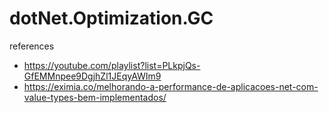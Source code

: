 # dotNet.Optimization.GC


references
 - https://youtube.com/playlist?list=PLkpjQs-GfEMMnpee9DgjhZl1JEqyAWIm9
 - https://eximia.co/melhorando-a-performance-de-aplicacoes-net-com-value-types-bem-implementados/
